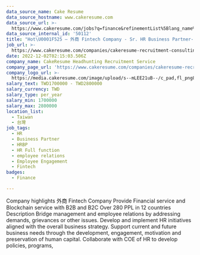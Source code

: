 ```yaml
---
data_source_name: Cake Resume
data_source_hostname: www.cakeresume.com
data_source_url: >-
  https://www.cakeresume.com/jobs?q=finance&refinementList%5Blang_name%5D%5B0%5D=English&refinementList%5Bsalary_type%5D=per_year&range%5Bsalary_range%5D%5Bmin%5D=1000000&page=3
data_source_internal_id: '50112'
title: "Hot\U0001F525 – 外商 Fintech Company - Sr. HR Business Partner- NC"
job_url: >-
  https://www.cakeresume.com/companies/cakeresume-recruitment-consulting/jobs/hot-fintech-company-sr-hr-business-partner-nc
date: 2022-12-02T02:15:03.506Z
company_name: CakeResume Headhunting Recruitment Service
company_page_url: 'https://www.cakeresume.com/companies/cakeresume-recruitment-consulting'
company_logo_url: >-
  https://media.cakeresume.com/image/upload/s--mLEE21uB--/c_pad,fl_png8,h_200,w_200/v1620881212/vdbipassrdfr8omwzeq6.png
salary_text: TWD1700000 - TWD2800000
salary_currency: TWD
salary_type: per_year
salary_min: 1700000
salary_max: 2800000
location_list:
  - Taiwan
  - 台灣
job_tags:
  - HR
  - Business Partner
  - HRBP
  - HR Full function
  - employee relations
  - Employee Engagement
  - Fintech
badges:
  - Finance

---
```


Company highlights 外商 Fintech Company Provide Financial service and Blockchain service with B2B and B2C Over 280 PPL in 12 countries Description Bridge management and employee relations by addressing demands, grievances or other issues. Develop and implement HR initiatives aligned with the overall business strategy. Support current and future business needs through the development, engagement, motivation and preservation of human capital. Collaborate with COE of HR to develop policies, programs,